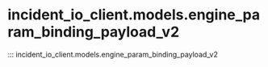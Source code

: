 # incident_io_client.models.engine_param_binding_payload_v2

::: incident_io_client.models.engine_param_binding_payload_v2

